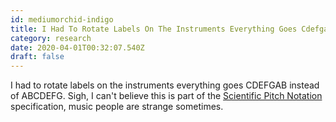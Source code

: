 ```yaml
---
id: mediumorchid-indigo
title: I Had To Rotate Labels On The Instruments Everything Goes Cdefgab Instead Of Abcdefg Sigh I Cant Believe This Is Part Of The
category: research
date: 2020-04-01T00:32:07.540Z
draft: false
---
```


I had to rotate labels on the instruments everything goes CDEFGAB instead of ABCDEFG. Sigh, I can't believe this is part of the [Scientific Pitch Notation][1] specification, music people are strange sometimes.

[1]: https://en.wikipedia.org/wiki/Scientific_pitch_notation
